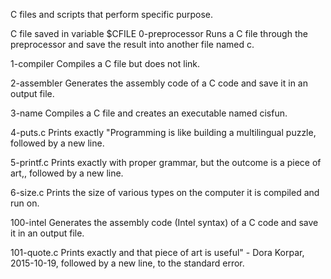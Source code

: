 C files and scripts that perform specific purpose.

C file saved in variable $CFILE
0-preprocessor
Runs a C file through the preprocessor and save the result into another file named c.

1-compiler
Compiles a C file but does not link.

2-assembler
Generates the assembly code of a C code and save it in an output file.

3-name
Compiles a C file and creates an executable named cisfun.

4-puts.c
Prints exactly "Programming is like building a multilingual puzzle, followed by a new line.

5-printf.c
Prints exactly with proper grammar, but the outcome is a piece of art,, followed by a new line.

6-size.c
Prints the size of various types on the computer it is compiled and run on.

100-intel
Generates the assembly code (Intel syntax) of a C code and save it in an output file.

101-quote.c
Prints exactly and that piece of art is useful" - Dora Korpar, 2015-10-19, followed by a new line, to the standard error.
